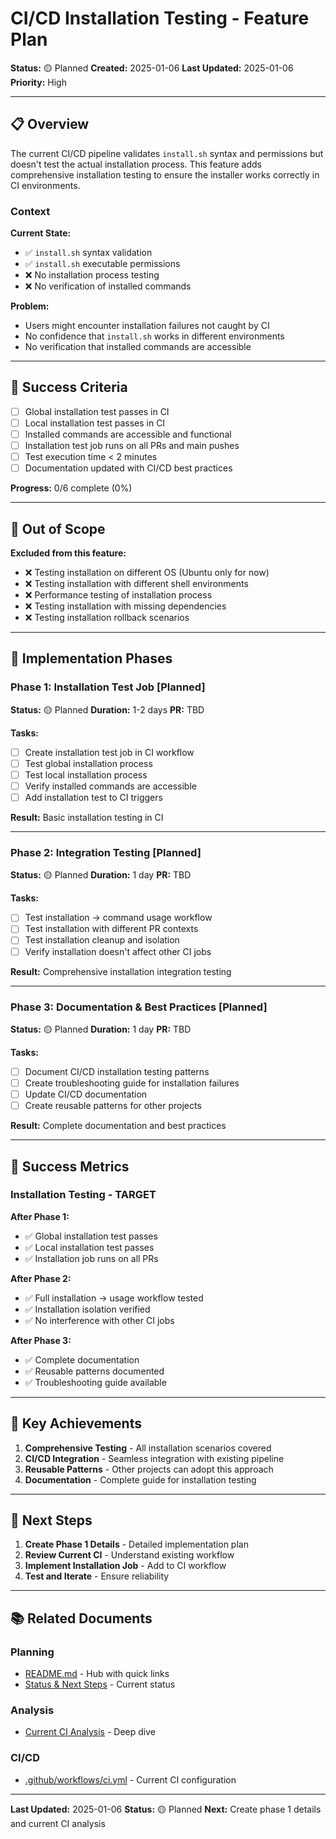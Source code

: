 # CI/CD Installation Testing - Feature Plan

**Status:** 🟡 Planned
**Created:** 2025-01-06
**Last Updated:** 2025-01-06
**Priority:** High

---

## 📋 Overview

The current CI/CD pipeline validates `install.sh` syntax and permissions but doesn't test the actual installation process. This feature adds comprehensive installation testing to ensure the installer works correctly in CI environments.

### Context

**Current State:**
- ✅ `install.sh` syntax validation
- ✅ `install.sh` executable permissions
- ❌ No installation process testing
- ❌ No verification of installed commands

**Problem:**
- Users might encounter installation failures not caught by CI
- No confidence that `install.sh` works in different environments
- No verification that installed commands are accessible

---

## 🎯 Success Criteria

- [ ] Global installation test passes in CI
- [ ] Local installation test passes in CI
- [ ] Installed commands are accessible and functional
- [ ] Installation test job runs on all PRs and main pushes
- [ ] Test execution time < 2 minutes
- [ ] Documentation updated with CI/CD best practices

**Progress:** 0/6 complete (0%)

---

## 🚫 Out of Scope

**Excluded from this feature:**
- ❌ Testing installation on different OS (Ubuntu only for now)
- ❌ Testing installation with different shell environments
- ❌ Performance testing of installation process
- ❌ Testing installation with missing dependencies
- ❌ Testing installation rollback scenarios

---

## 📅 Implementation Phases

### Phase 1: Installation Test Job [Planned]

**Status:** 🟡 Planned
**Duration:** 1-2 days
**PR:** TBD

**Tasks:**
- [ ] Create installation test job in CI workflow
- [ ] Test global installation process
- [ ] Test local installation process
- [ ] Verify installed commands are accessible
- [ ] Add installation test to CI triggers

**Result:** Basic installation testing in CI

---

### Phase 2: Integration Testing [Planned]

**Status:** 🟡 Planned
**Duration:** 1 day
**PR:** TBD

**Tasks:**
- [ ] Test installation → command usage workflow
- [ ] Test installation with different PR contexts
- [ ] Test installation cleanup and isolation
- [ ] Verify installation doesn't affect other CI jobs

**Result:** Comprehensive installation integration testing

---

### Phase 3: Documentation & Best Practices [Planned]

**Status:** 🟡 Planned
**Duration:** 1 day
**PR:** TBD

**Tasks:**
- [ ] Document CI/CD installation testing patterns
- [ ] Create troubleshooting guide for installation failures
- [ ] Update CI/CD documentation
- [ ] Create reusable patterns for other projects

**Result:** Complete documentation and best practices

---

## 🎉 Success Metrics

### Installation Testing - TARGET

**After Phase 1:**
- ✅ Global installation test passes
- ✅ Local installation test passes
- ✅ Installation job runs on all PRs

**After Phase 2:**
- ✅ Full installation → usage workflow tested
- ✅ Installation isolation verified
- ✅ No interference with other CI jobs

**After Phase 3:**
- ✅ Complete documentation
- ✅ Reusable patterns documented
- ✅ Troubleshooting guide available

---

## 🎊 Key Achievements

1. **Comprehensive Testing** - All installation scenarios covered
2. **CI/CD Integration** - Seamless integration with existing pipeline
3. **Reusable Patterns** - Other projects can adopt this approach
4. **Documentation** - Complete guide for installation testing

---

## 🚀 Next Steps

1. **Create Phase 1 Details** - Detailed implementation plan
2. **Review Current CI** - Understand existing workflow
3. **Implement Installation Job** - Add to CI workflow
4. **Test and Iterate** - Ensure reliability

---

## 📚 Related Documents

### Planning
- [README.md](README.md) - Hub with quick links
- [Status & Next Steps](status-and-next-steps.md) - Current status

### Analysis
- [Current CI Analysis](current-ci-analysis.md) - Deep dive

### CI/CD
- [.github/workflows/ci.yml](../../../.github/workflows/ci.yml) - Current CI configuration

---

**Last Updated:** 2025-01-06
**Status:** 🟡 Planned
**Next:** Create phase 1 details and current CI analysis
